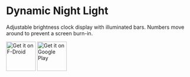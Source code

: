 Dynamic Night Light
===================

Adjustable brightness clock display with illuminated bars. Numbers move around to prevent a screen burn-in.

<a href="https://f-droid.org/packages/de.quaddyservices.dynamicnightlight/" target="_blank">
<img src="https://f-droid.org/badge/get-it-on.png" alt="Get it on F-Droid" height="80"/></a>
<a href="https://play.google.com/store/apps/details?id=de.quaddyservices.dynamicnightlight" target="_blank">
<img src="https://play.google.com/intl/en_us/badges/images/generic/en-play-badge.png" alt="Get it on Google Play" height="80"/></a>

